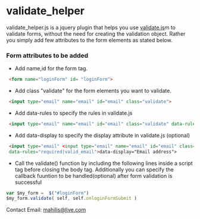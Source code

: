 # validate_helper 
  
  validate_helper.js is a jquery plugin that helps you use [validate.js](http://rickharrison.github.com/validate.js/)m to validate forms, without the need for creating the validation object. Rather you simply add few attributes to the form elements as stated below.

### Form attributes to be added 

* Add name,id for the form tag. 
```html
 <form name="loginForm" id= "loginForm">
```
* Add class "validate" for the form elements you want to validate.


```html
 <input type="email" name="email" id="email" class="validate">
```

* Add data-rules to specify the rules in validate.js 

```html
 <input type="email" name="email" id="email" class="validate" data-rules="required|valid_email">
```
* Add data-display to specify the display attribute in validate.js (optional)

```html
 <input type="email" <input type="email" name="email" id="email" class="validate" 
 data-rules="required|valid_email">data-display="Email address">
```

* Call the validate() function by including the following lines inside a script tag before closing the body tag.
  Additionally you can specify the callback fuuntion to be handled(optional) after form validation is successful 
```javascript
var $my_form =  $("#loginForm")
$my_form.validate( self, self.onloginFormSubmit )
``` 

Contact Email: mahilis@live.com